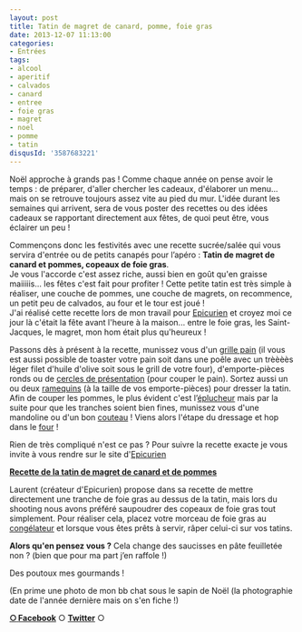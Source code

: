 ```yaml
---
layout: post
title: Tatin de magret de canard, pomme, foie gras
date: 2013-12-07 11:13:00
categories: 
- Entrées
tags: 
- alcool
- aperitif
- calvados
- canard
- entree
- foie gras
- magret
- noel
- pomme
- tatin
disqusId: '3587683221'
---
```


Noël approche à grands pas ! Comme chaque année on pense avoir le temps : de préparer, d'aller chercher les cadeaux, d'élaborer un menu... mais on se retrouve toujours assez vite au pied du mur. L'idée durant les semaines qui arrivent, sera de vous poster des recettes ou des idées cadeaux se rapportant directement aux fêtes, de quoi peut être, vous éclairer un peu !

Commençons donc les festivités avec une recette sucrée/salée qui vous servira d'entrée ou de petits canapés pour l’apéro : **Tatin de magret de canard et pommes, copeaux de foie gras**.  
Je vous l'accorde c'est assez riche, aussi bien en goût qu'en graisse maiiiiis... les fêtes c'est fait pour profiter ! Cette petite tatin est très simple à réaliser, une couche de pommes, une couche de magrets, on recommence, un petit peu de calvados, au four et le tour est joué !  
J'ai réalisé cette recette lors de mon travail pour [Epicurien](http://www.epicurien.be/) et croyez moi ce jour là c'était la fête avant l'heure à la maison... entre le foie gras, les Saint-Jacques, le magret, mon hom était plus qu'heureux !

Passons dès à présent à la recette, munissez vous d'un [grille pain](http://www.rueducommerce.fr/m/pl/malid:9633597) (il vous est aussi possible de toaster votre pain soit dans une poêle avec un trèèèès léger filet d'huile d'olive soit sous le grill de votre four), d'emporte-pièces ronds ou de [cercles de présentation](http://www.rueducommerce.fr/index/cercle%20de%20presentation) (pour couper le pain). Sortez aussi un ou deux [ramequins](http://www.rueducommerce.fr/index/ramequin) (à la taille de vos emporte-pièces) pour dresser la tatin. Afin de couper les pommes, le plus évident c'est l’[éplucheur](http://www.rueducommerce.fr/m/pl/malid:43774618) mais par la suite pour que les tranches soient bien fines, munissez vous d'une mandoline ou d'un bon [couteau](http://www.rueducommerce.fr/m/pl/malid:12468606) ! Viens alors l'étape du dressage et hop dans le [four](http://www.rueducommerce.fr/m/pl/malid:9404136) !

Rien de très compliqué n'est ce pas ? Pour suivre la recette exacte je vous invite à vous rendre sur le site d'[Epicurien](http://www.epicurien.be/)

**[Recette de la tatin de magret de canard et de pommes](http://www.epicurien.be/blog/recettes/entrees-fetes/tartes-tatin-foies-gras-magrets-de-canard.asp)**

Laurent (créateur d'Epicurien) propose dans sa recette de mettre directement une tranche de foie gras au dessus de la tatin, mais lors du shooting nous avons préféré saupoudrer des copeaux de foie gras tout simplement. Pour réaliser cela, placez votre morceau de foie gras au [congélateur](http://www.rueducommerce.fr/m/pl/malid:9633581) et lorsque vous êtes prêts à servir, râper celui-ci sur vos tatins.

**Alors qu'en pensez vous ?** Cela change des saucisses en pâte feuilletée non ? (bien que pour ma part j’en raffole !)

Des poutoux mes gourmands !

(En prime une photo de mon bb chat sous le sapin de Noël (la photographie date de l'année dernière mais on s'en fiche !)

[**○<span style="font-size: xx-small; margin: 0px; outline: 0px; padding: 0px;"><span style="font-family: Arial, Helvetica, sans-serif; margin: 0px; outline: 0px; padding: 0px;"> </span></span>Facebook**](https://www.facebook.com/pages/CroKMou/148093255259077) ○ [**Twitter**](https://twitter.com/Crokmou) ○